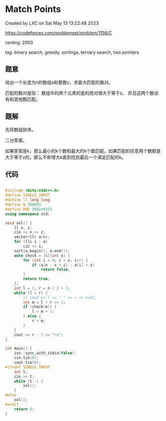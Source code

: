 # Match Points

Created by LXC on Sat May 13 13:22:48 2023

https://codeforces.com/problemset/problem/1156/C

ranting: 2000

tag: binary search, greedy, sortings, ternary search, two pointers

## 题意

给出一个长度为n的数组a和整数z，求最大匹配的数对。

匹配的数对是指：
数组中的两个元素的差的绝对值大于等于z。
并且这两个数没有和其他数匹配。

## 题解

先将数组排序。

二分答案。

如果答案是k，那么最小的k个数和最大的k个数匹配，如果匹配的任意两个数都是大于等于z的，那么不断增大k直到找到最后一个满足匹配的k。



## 代码

``` cpp

#include <bits/stdc++.h>
#define SINGLE_INPUT
#define ll long long
#define N 500005
#define MOD 998244353
using namespace std;

void sol() {
    ll n, z;
    cin >> n >> z;
    vector<ll> a(n);
    for (ll& i : a)
        cin >> i;
    sort(a.begin(), a.end());
    auto check = [&](int x) {
        for (int i = 0; i < x; i++) {
            if (a[n - x + i] - a[i] < z)
                return false;
        }
        return true;
    };
    int l = 1, r = n / 2 + 1;
    while (l < r) {
        // cout << l << " " << r << endl;
        int m = l + r >> 1;
        if (check(m)) {
            l = m + 1;
        } else {
            r = m;
        }
    }
    cout << r - 1 << "\n";
}

int main() {
    ios::sync_with_stdio(false);
    cin.tie(0);
    cout.tie(0);
#ifndef SINGLE_INPUT
    int t;
    cin >> t;
    while (t--) {
        sol();
    }
#else
    sol();
#endif
    return 0;
}

```
